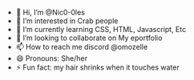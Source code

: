 - 👋 Hi, I’m @Nic0-0les
- 👀 I’m interested in Crab people
- 🌱 I’m currently learning CSS, HTML, Javascript, Etc
- 💞️ I’m looking to collaborate on My eportfolio
- 📫 How to reach me discord @omozelle
- 😄 Pronouns: She/her
- ⚡ Fun fact: my hair shrinks when it touches water

<!---
Nic0-0les/Nic0-0les is a ✨ special ✨ repository because its `README.md` (this file) appears on your GitHub profile.
You can click the Preview link to take a look at your changes.
--->
